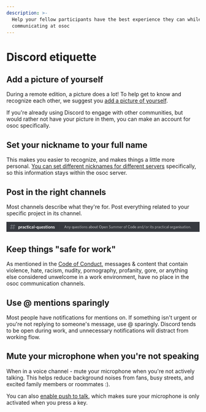 ```yaml
---
description: >-
  Help your fellow participants have the best experience they can while
  communicating at osoc
---
```


# Discord etiquette

## Add a picture of yourself

During a remote edition, a picture does a lot! To help get to know and recognize each other, we suggest you [add a picture of yourself](https://support.discord.com/hc/en-us/articles/204156688-How-do-I-change-my-avatar-?page=1).

If you're already using Discord to engage with other communities, but would rather not have your picture in them, you can make an account for osoc specifically.

## Set your nickname to your full name

This makes you easier to recognize, and makes things a little more personal. [You can set different nicknames for different servers](https://help.osoc.be/global/tools/discord/setting-your-nickname) specifically, so this information stays within the osoc server.

## Post in the right channels

Most channels describe what they're for. Post everything related to your specific project in its channel.

![](../../.gitbook/assets/channel-description.png)

## Keep things "safe for work"

As mentioned in the [Code of Conduct](https://help.osoc.be/global/students/the-student-job/code-of-conduct), messages & content that contain violence, hate, racism, nudity, pornography, profanity, gore, or anything else considered unwelcome in a work environment, have no place in the osoc communication channels.

## Use @ mentions sparingly

Most people have notifications for mentions on. If something isn't urgent or you're not replying to someone's message, use @ sparingly. Discord tends to be open during work, and unnecessary notifications will distract from working flow.

## Mute your microphone when you're not speaking

When in a voice channel - mute your microphone when you're not actively talking. This helps reduce background noises from fans, busy streets, and excited family members or roommates :\).

You can also [enable push to talk](https://support.discord.com/hc/en-us/articles/211376518-Voice-Input-Modes-101-Push-to-Talk-Voice-Activated-?page=2), which makes sure your microphone is only activated when you press a key.

